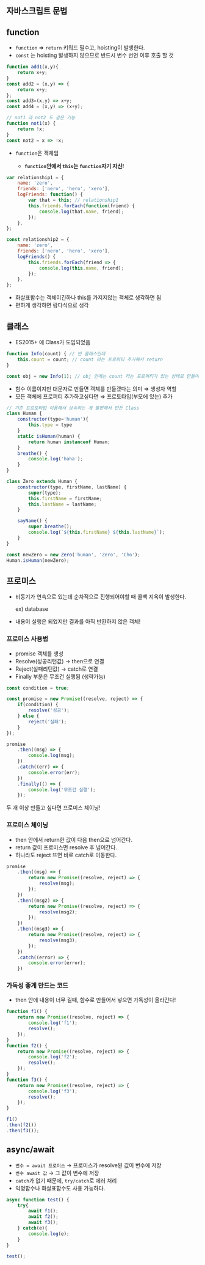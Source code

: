 

## 자바스크립트 문법

## function

- `function` ⇒ `return` 키워드 필수고, hoisting이 발생한다.
- `const` 는 hoisting 발생하지 않으므로 반드시 변수 선언 이후 호출 할 것

``` javascript
function add1(x,y){
    return x+y;
}
const add2 = (x,y) => {
    return x+y;
};
const add3=(x,y) => x+y;
const add4 = (x,y) => (x+y);

// not1 과 not2 도 같은 기능
function not1(x) {
    return !x;
}
const not2 = x => !x;
```

- `function`은 객체임

  - **`function`안에서 `this`는 `function`자기 자신!**

  

``` javascript
var relationship1 = {
    name: 'zero',
    friends: ['nero', 'hero', 'xero'],
    logFriends: function() {
        var that = this; // relationship1
        this.friends.forEach(function(friend) {
            console.log(that.name, friend);
        });
    },
};

const relationship2 = {
    name: 'zero',
    friends: ['nero', 'hero', 'xero'],
    logFriends() {
        this.friends.forEach(friend => {
            console.log(this.name, friend);
        });
    },
};
```

- 화살표함수는 객체이긴하나  this를 가지지않는 객체로 생각하면 됨
- 편하게 생각하면 람다식으로 생각



## 클래스

- ES2015+ 에 Class가 도입되었음

``` javascript
function Info(count) { // 빈 클래스인데 
    this.count = count; // count 라는 프로퍼티 추가해서 return
}

const obj = new Info(1); // obj 안에는 count 라는 프로퍼티가 있는 상태로 만들어짐
```

- 함수 이름이지만 대문자로 만들면 객체를 만들겠다는 의미 ⇒ 생성자 역할
- 모든 객체에 프로퍼티 추가하고싶다면 ⇒ 프로토타입(부모에 있는) 추가



``` javascript
// 기존 프로토타입 이용해서 상속하는 게 불편해서 만든 Class
class Human {
    constructor(type='human'){
        this.type = type
    }
    static isHuman(human) {
        return human instanceof Human;
    }
    breathe() {
        console.log('haha');
    }
}

class Zero extends Human {
    constructor(type, firstName, lastName) {
        super(type);
        this.firstName = firstName;
        this.lastName = lastName;
    }

    sayName() {
        super.breathe();
        console.log(`${this.firstName} ${this.lastName}`);
    }
}

const newZero = new Zero('human', 'Zero', 'Cho');
Human.isHuman(newZero);
```



## 프로미스

- 비동기가 연속으로 있는데 순차적으로 진행되어야할 때 콜백 지옥이 발생한다.

  ex) database 

- 내용이 실행은 되었지만 결과를 아직 반환하지 않은 객체!



### 프로미스 사용법

- promise 객체를 생성
- Resolve(성공리턴값) → then으로 연결
- Reject(실패리턴값) → catch로 연결
- Finally 부분은 무조건 실행됨 (생략가능)

``` javascript
const condition = true;

const promise = new Promise((resolve, reject) => {
    if(condition) {
        resolve('성공');        
    } else {
        reject('실패');
    }
});

promise
    .then((msg) => {
        console.log(msg);
    }) 
    .catch((err) => {
        console.error(err);
    })
    .finally(() => {
        console.log('무조건 실행');
    });
```





두 개 이상 만들고 싶다면 프로미스 체이닝!

### 프로미스 체이닝

- then 안에서 return한 값이 다음 then으로 넘어간다.
- return 값이 프로미스면 resolve 후 넘어간다.
- 하나라도 reject 뜨면 바로 catch로 이동한다.

``` javascript
promise
    .then((msg) => {
        return new Promise((resolve, reject) => {
            resolve(msg);
        });
    })
    .then((msg2) => {
        return new Promise((resolve, reject) => {
            resolve(msg2);
        });
    })
    .then((msg3) => {
        return new Promise((resolve, reject) => {
            resolve(msg3);
        });
    })
    .catch((error) => {
        console.error(error);
    })
```



### 가독성 좋게 만드는 코드

- then 안에 내용이 너무 길때, 함수로 만들어서 넣으면 가독성이 올라간다!

``` javascript
function f1() {
    return new Promise((resolve, reject) => {
        console.log('f1');
        resolve();
    });
}
function f2() {
    return new Promise((resolve, reject) => {
        console.log('f2');
        resolve();
    });
}
function f3() {
    return new Promise((resolve, reject) => {
        console.log('f3');
        resolve();
    });
}

f1()
.then(f2())
.then(f3());
```



## async/await

- `변수 = await 프로미스` → 프로미스가 resolve된 값이 변수에 저장
- `변수 await 값` → 그 값이 변수에 저장
- `catch`가 없기 때문에, `try/catch`로 에러 처리
- 익명함수나 화살표함수도 사용 가능하다.

``` javascript
async function test() {
    try{
        await f1();
        await f2();
        await f3();
    } catch(e){
        console.log(e);
    }
}

test();
```



